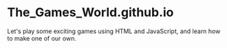 # The_Games_World.github.io
Let's play some exciting games using  HTML and JavaScript, and learn how to make one of our own.
